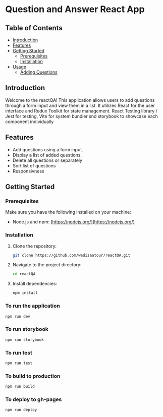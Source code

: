 # Question and Answer React App

## Table of Contents

- [Introduction](#introduction)
- [Features](#features)
- [Getting Started](#getting-started)
  - [Prerequisites](#prerequisites)
  - [Installation](#installation)
- [Usage](#usage)
  - [Adding Questions](#adding-questions)

## Introduction

Welcome to the reactQA! This application allows users to add questions through a form input and view them in a list. It utilizes React for the user interface and Redux Toolkit for state management. React Testing library / Jest for testing, Vite for system bundler snd storybook to showcase each component individually 

## Features

- Add questions using a form input.
- Display a list of added questions.
- Delete all questions or separately
- Sort list of questions
- Responsivness

## Getting Started

### Prerequisites

Make sure you have the following installed on your machine:

- Node.js and npm: [https://nodejs.org/](https://nodejs.org/)

### Installation

1. Clone the repository:

   ```bash
   git clone https://github.com/wadizaatour/reactQA.git
   ```

2. Navigate to the project directory:

   ```bash
   cd reactQA
   ```

3. Install dependencies:

   ```bash
   npm install
   ```

### To run the application

```bash
npm run dev
```

### To run storybook

```bash
npm run storybook
```

### To run test

```bash
npm run test
```

### To build to production

```bash
npm run build
```

### To deploy to gh-pages

```bash
npm run deploy
```
